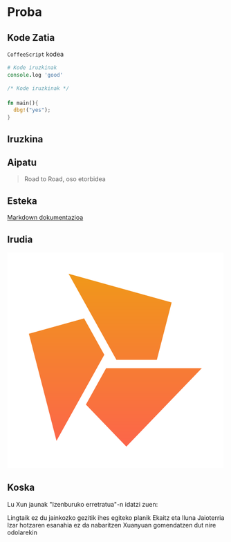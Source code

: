 [Markdown 全局注释]:#

# Proba

## Kode Zatia

`CoffeeScript` kodea

```coffee
# Kode iruzkinak
console.log 'good'


```

```rust
/* Kode iruzkinak */

fn main(){
  dbg!("yes");
}
```

## Iruzkina

<!-- HTML 注释 --> 

<!-- 多行注释 --> 

## Aipatu

> Road to Road, oso etorbidea

## Esteka

[Markdown dokumentazioa](https://github.com/xxai-art/xxai-art-md)

## Irudia

![xxAI.Art Markaren Identitatea](https://raw.githubusercontent.com/xxai-art/web/main/file/svg/logo.svg)

## Koska

Lu Xun jaunak "Izenburuko erretratua"-n idatzi zuen:

  Lingtaik ez du jainkozko gezitik ihes egiteko planik
  Ekaitz eta Iluna Jaioterria
  Izar hotzaren esanahia ez da nabaritzen
  Xuanyuan gomendatzen dut nire odolarekin


